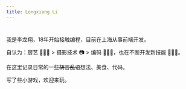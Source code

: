 ```yaml
---
title: Longxiang Li
---
```


# <Hello defaultVal="你好" :iterval="1024" />

我是李龙翔，18年开始接触编程，目前在上海从事前端开发。

自认为：厨艺 👨🏻‍🍳 > 摄影技术 📷 > 编码 👨🏻‍💻，也在不断开发新技能 🧙🏻‍♂️。

在<RouterLink to="/posts">这里</RouterLink>记录日常的一些~~胡言乱语~~想法、美食、代码。

写了些<RouterLink to="/games">小游戏</RouterLink>，欢迎来玩。
